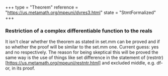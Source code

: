 +++
type = "Theorem"
reference = "https://us.metamath.org/mpeuni/dvres3.html"
state = "StmtFormalized"
+++
### Restriction of a complex differentiable function to the reals

It isn't clear whether the theorem as stated in set.mm can be proved
and if so whether the proof will be similar to the set.mm one.
Current guess: yes and no respectively.  The reason for being skeptical
this will be proved the same way is the use of things
like set difference in the statement of (restntr)[https://us.metamath.org/mpeuni/restntr.html]
and excluded middle, e.g. df-or, in its proof.
